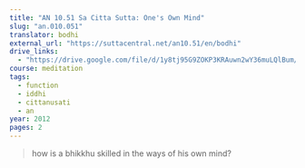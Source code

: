 ```yaml
---
title: "AN 10.51 Sa Citta Sutta: One's Own Mind"
slug: "an.010.051"
translator: bodhi
external_url: "https://suttacentral.net/an10.51/en/bodhi"
drive_links:
  - "https://drive.google.com/file/d/1y8tj95G9ZOKP3KRAuwn2wY36muLQlBum/view?usp=drivesdk"
course: meditation
tags:
  - function
  - iddhi
  - cittanusati
  - an
year: 2012
pages: 2
---
```


> how is a bhikkhu skilled in the ways of his own mind?
